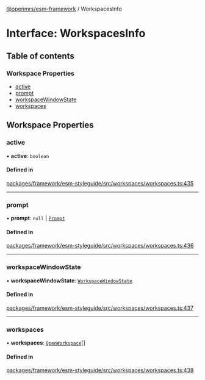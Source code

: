 [@openmrs/esm-framework](../API.md) / WorkspacesInfo

# Interface: WorkspacesInfo

## Table of contents

### Workspace Properties

- [active](WorkspacesInfo.md#active)
- [prompt](WorkspacesInfo.md#prompt)
- [workspaceWindowState](WorkspacesInfo.md#workspacewindowstate)
- [workspaces](WorkspacesInfo.md#workspaces)

## Workspace Properties

### active

• **active**: `boolean`

#### Defined in

[packages/framework/esm-styleguide/src/workspaces/workspaces.ts:435](https://github.com/openmrs/openmrs-esm-core/blob/main/packages/framework/esm-styleguide/src/workspaces/workspaces.ts#L435)

___

### prompt

• **prompt**: ``null`` \| [`Prompt`](Prompt.md)

#### Defined in

[packages/framework/esm-styleguide/src/workspaces/workspaces.ts:436](https://github.com/openmrs/openmrs-esm-core/blob/main/packages/framework/esm-styleguide/src/workspaces/workspaces.ts#L436)

___

### workspaceWindowState

• **workspaceWindowState**: [`WorkspaceWindowState`](../API.md#workspacewindowstate)

#### Defined in

[packages/framework/esm-styleguide/src/workspaces/workspaces.ts:437](https://github.com/openmrs/openmrs-esm-core/blob/main/packages/framework/esm-styleguide/src/workspaces/workspaces.ts#L437)

___

### workspaces

• **workspaces**: [`OpenWorkspace`](OpenWorkspace.md)[]

#### Defined in

[packages/framework/esm-styleguide/src/workspaces/workspaces.ts:438](https://github.com/openmrs/openmrs-esm-core/blob/main/packages/framework/esm-styleguide/src/workspaces/workspaces.ts#L438)
